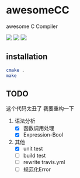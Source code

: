 # awesomeCC
awesome C Compiler

![](https://img.shields.io/travis/cjhahaha/awesomeCC.svg)
![](https://img.shields.io/badge/language-c++-green.svg)
![](https://img.shields.io/badge/license-GPL-blue.svg)


## installation
```bash
cmake .
make
```


## TODO
这个代码太丑了 我要重构一下

1. 语法分析
   - [x] 函数调用处理
   - [x] Expression-Bool

3. 其他
   - [x] unit test
   - [ ] build test
   - [ ] rewrite travis.yml
   - [ ] 规范化Error
